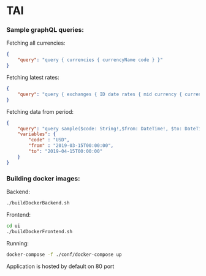 # TAI
### Sample graphQL queries:
Fetching all currencies:
```json
{
	"query": "query { currencies { currencyName code } }"
}
```

Fetching latest rates: 
```json
{
	"query": "query { exchanges { ID date rates { mid currency { currencyName code }} } }"
}
```
Fetching data from period:
```json
{
	"query": "query sample($code: String!,$from: DateTime!, $to: DateTime!){ currencyFromPeriod(code: $code, from: $from, to: $to) { currencyPeriod { from to currency { currencyName code } } rates { date bid } } }",
	"variables": {
		"code" : "USD",
		"from" : "2019-03-15T00:00:00", 
		"to": "2019-04-15T00:00:00"
	}
}
```

### Building docker images:
Backend:
```bash
./buildDockerBackend.sh 
```

Frontend:
```bash
cd ui
./buildDockerFrontend.sh
```

Running:
```bash
docker-compose -f ./conf/docker-compose up
```

Application is hosted by default on 80 port

